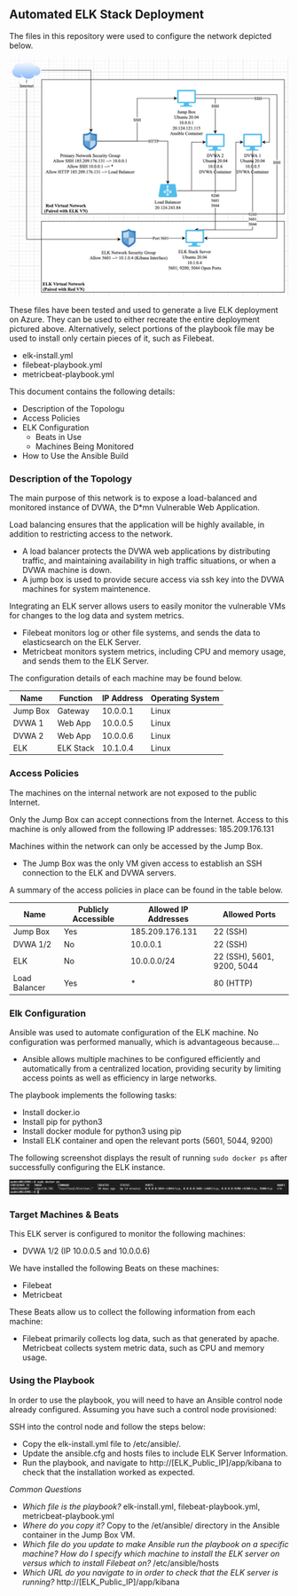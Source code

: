 ## Automated ELK Stack Deployment

The files in this repository were used to configure the network depicted below.

![](Images/Network-Diagram.png)

These files have been tested and used to generate a live ELK deployment on Azure. They can be used to either recreate the entire deployment pictured above. Alternatively, select portions of the playbook file may be used to install only certain pieces of it, such as Filebeat.

  - elk-install.yml
  - filebeat-playbook.yml
  - metricbeat-playbook.yml

This document contains the following details:
- Description of the Topologu
- Access Policies
- ELK Configuration
  - Beats in Use
  - Machines Being Monitored
- How to Use the Ansible Build

### Description of the Topology

The main purpose of this network is to expose a load-balanced and monitored instance of DVWA, the D*mn Vulnerable Web Application.

Load balancing ensures that the application will be highly available, in addition to restricting access to the network.
- A load balancer protects the DVWA web applications by distributing traffic, and maintaining availability in high traffic situations, or when a DVWA machine is down.
- A jump box is used to provide secure access via ssh key into the DVWA machines for system maintenence.

Integrating an ELK server allows users to easily monitor the vulnerable VMs for changes to the log data and system metrics.
- Filebeat monitors log or other file systems, and sends the data to elasticsearch on the ELK Server.
- Metricbeat monitors system metrics, including CPU and memory usage, and sends them to the ELK Server.

The configuration details of each machine may be found below.

| Name     | Function   | IP Address | Operating System |
|----------|------------|------------|------------------|
| Jump Box | Gateway    | 10.0.0.1   | Linux            |
| DVWA 1   | Web App    | 10.0.0.5   | Linux            |
| DVWA 2   | Web App    | 10.0.0.6   | Linux            |
| ELK      | ELK Stack  | 10.1.0.4   | Linux            |

### Access Policies

The machines on the internal network are not exposed to the public Internet. 

Only the Jump Box can accept connections from the Internet. Access to this machine is only allowed from the following IP addresses: 185.209.176.131

Machines within the network can only be accessed by the Jump Box.
- The Jump Box was the only VM given access to establish an SSH connection to the ELK and DVWA servers.

A summary of the access policies in place can be found in the table below.

| Name          | Publicly Accessible | Allowed IP Addresses | Allowed Ports              |
|---------------|---------------------|----------------------|----------------------------|
| Jump Box      | Yes                 | 185.209.176.131      | 22 (SSH)                   |
| DVWA 1/2      | No                  | 10.0.0.1             | 22 (SSH)                   |
| ELK           | No                  | 10.0.0.0/24          | 22 (SSH), 5601, 9200, 5044 |
| Load Balancer | Yes                 | *                    | 80 (HTTP)                  |

### Elk Configuration

Ansible was used to automate configuration of the ELK machine. No configuration was performed manually, which is advantageous because...
- Ansible allows multiple machines to be configured efficiently and automatically from a centralized location, providing security by limiting access points as well as efficiency in large networks.

The playbook implements the following tasks:
- Install docker.io
- Install pip for python3
- Install docker module for python3 using pip
- Install ELK container and open the relevant ports (5601, 5044, 9200)

The following screenshot displays the result of running `sudo docker ps` after successfully configuring the ELK instance.

![](Images/docker_ps_output.png)

### Target Machines & Beats
This ELK server is configured to monitor the following machines:
- DVWA 1/2 (IP 10.0.0.5 and 10.0.0.6)

We have installed the following Beats on these machines:
- Filebeat
- Metricbeat

These Beats allow us to collect the following information from each machine:
- Filebeat primarily collects log data, such as that generated by apache. Metricbeat collects system metric data, such as CPU and memory usage.

### Using the Playbook
In order to use the playbook, you will need to have an Ansible control node already configured. Assuming you have such a control node provisioned: 

SSH into the control node and follow the steps below:
- Copy the elk-install.yml file to /etc/ansible/.
- Update the ansible.cfg and hosts files to include ELK Server Information.
- Run the playbook, and navigate to http://[ELK_Public_IP]/app/kibana to check that the installation worked as expected.

_Common Questions_
- _Which file is the playbook?_ elk-install.yml, filebeat-playbook.yml, metricbeat-playbook.yml
- _Where do you copy it?_ Copy to the /et/ansible/ directory in the Ansible container in the Jump Box VM.
- _Which file do you update to make Ansible run the playbook on a specific machine? How do I specify which machine to install the ELK server on versus which to install Filebeat on?_ /etc/ansible/hosts
- _Which URL do you navigate to in order to check that the ELK server is running?_ http://[ELK_Public_IP]/app/kibana
